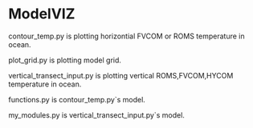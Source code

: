 # ModelVIZ
contour_temp.py is plotting horizontial FVCOM or ROMS temperature in ocean.

plot_grid.py is plotting model grid.

vertical_transect_input.py is plotting vertical ROMS,FVCOM,HYCOM temperature in ocean.

functions.py is contour_temp.py`s model.

my_modules.py is vertical_transect_input.py`s model.

